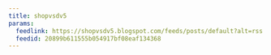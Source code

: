 ```yaml
---
title: shopvsdv5
params:
  feedlink: https://shopvsdv5.blogspot.com/feeds/posts/default?alt=rss
  feedid: 20899b611555b054917bf08eaf134368
---
```

